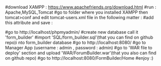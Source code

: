#download XAMPP : https://www.apachefriends.org/download.html
#run : Apache,MySQL,Tomcat
#go to folder where you installed XAMPP then tomcat>conf and edit tomcat-users.xml file in the following matter : 
#add this attribute and save : 
   <tomcat-users>
		<user username="admin" password="admin" roles="manager-gui" />
		
#go to http://localhost/phpmyadmin/
#create new database call it 'form_builder'
#import 'SQL/form_builder.sql'(that you can find on github repo)i nto form_builder database
#go to http://localhost:8080/
#go to Manager App (username : admin , password : admin)
#go to 'WAR file to deploy' section and upload 'WAR/ForumBuilder.war'(that you also can find on github repo)
#go to http://localhost:8080/FormBuilder/Home 
#enjoy :)
